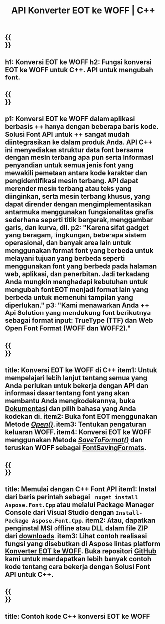 ﻿---
translation: true
template: /_templates/conversion-child-cpp.md
title: API Konverter EOT ke WOFF | C++
description: Konversikan EOT ke WOFF Font menggunakan C++ API ini. Fungsionalitas Konversi berfungsi di Windows dan Linux, dan di lingkungan pengembangan apa pun yang mendukung C++.
metakeywords: c++ EOT ke WOFF, solusi EOT ke WOFF c++, EOT ke WOFF font conerter cpp
url: /cpp/conversion/eot-to-woff/
family: font
platformtag: cpp
feature: conversion
informat: EOT
outformat: WOFF
faq: faqchild
otherformats: TTF WOFF2
---

{{<section banner>}}
---
h1: Konversi EOT ke WOFF
h2: Fungsi konversi EOT ke WOFF untuk C++. API untuk mengubah font.
---

{{<section overview>}}
---
p1: Konversi EOT ke WOFF dalam aplikasi berbasis ++ hanya dengan beberapa baris kode. Solusi Font API untuk ++ sangat mudah diintegrasikan ke dalam produk Anda. API C++ ini menyediakan struktur data font bersama dengan mesin terbang apa pun serta informasi penyandian untuk semua jenis font yang mewakili pemetaan antara kode karakter dan pengidentifikasi mesin terbang. API dapat merender mesin terbang atau teks yang diinginkan, serta mesin terbang khusus, yang dapat dirender dengan mengimplementasikan antarmuka menggunakan fungsionalitas grafis sederhana seperti titik bergerak, menggambar garis, dan kurva, dll.
p2: "Karena sifat gadget yang beragam, lingkungan, beberapa sistem operasional, dan banyak area lain untuk menggunakan format font yang berbeda untuk melayani tujuan yang berbeda seperti menggunakan font yang berbeda pada halaman web, aplikasi, dan penerbitan. Jadi terkadang Anda mungkin menghadapi kebutuhan untuk mengubah font EOT menjadi format lain yang berbeda untuk memenuhi tampilan yang diperlukan."
p3: "Kami menawarkan Anda ++ Api Solution yang mendukung font berikutnya sebagai format input: TrueType (TTF) dan Web Open Font Format (WOFF dan WOFF2)."
---

{{<section feature1>}}
---
title: Konversi EOT ke WOFF di C++
item1: Untuk mempelajari lebih lanjut tentang semua yang Anda perlukan untuk bekerja dengan API dan informasi dasar tentang font yang akan membantu Anda mengkodekannya, buka [Dokumentasi](https://docs.aspose.com/font/) dan pilih bahasa yang Anda kodekan di.
item2: Buka font EOT menggunakan Metode [*Open()*](https://reference.aspose.com/font/cpp/class/aspose.font.font#ac2387bf04ccb5bac51cf37984d4ebf33).
item3: Tentukan pengaturan keluaran WOFF.
item4: Konversi EOT ke WOFF menggunakan Metode [*SaveToFormat()*](https://reference.aspose.com/font/cpp/class/aspose.font.font#a670ea97404fd72c2e51b0e8c543c8a45) dan teruskan WOFF sebagai [FontSavingFormats](https://reference.aspose.com/font/cpp/namespace/aspose.font#a93d0dcc7c00f5c7027d60e14a5433c74).
---

{{<section feature2>}}
---
title: Memulai dengan C++ Font API
item1: Instal dari baris perintah sebagai ``` nuget install Aspose.Font.Cpp``` atau melalui Package Manager Console dari Visual Studio dengan ```Install-Package Aspose.Font.Cpp```.
item2: Atau, dapatkan penginstal MSI offline atau DLL dalam file ZIP dari [downloads](https://releases.aspose.com/font/cpp/).
item3: Lihat contoh realisasi fungsi yang disebutkan di Aspose lintas platform [Konverter EOT ke WOFF](https://products.aspose.app/font/conversion/eot-to-woff). Buka repositori [GitHub](https://github.com/aspose-font/Aspose.Font-Documentation/tree/master/cpp-examples) kami untuk mendapatkan lebih banyak contoh kode tentang cara bekerja dengan Solusi Font API untuk C++.
---

{{<section codeexample>}}
---
title: Contoh kode C++ konversi EOT ke WOFF
---